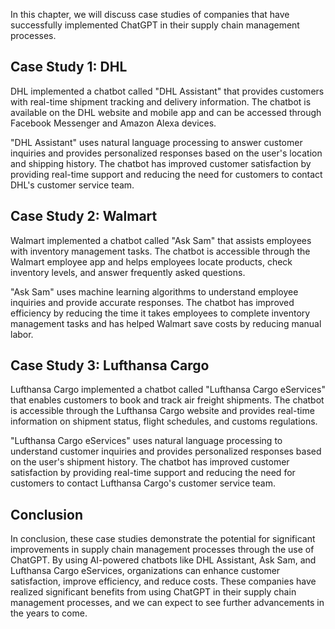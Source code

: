 
In this chapter, we will discuss case studies of companies that have successfully implemented ChatGPT in their supply chain management processes.

Case Study 1: DHL
-----------------

DHL implemented a chatbot called "DHL Assistant" that provides customers with real-time shipment tracking and delivery information. The chatbot is available on the DHL website and mobile app and can be accessed through Facebook Messenger and Amazon Alexa devices.

"DHL Assistant" uses natural language processing to answer customer inquiries and provides personalized responses based on the user's location and shipping history. The chatbot has improved customer satisfaction by providing real-time support and reducing the need for customers to contact DHL's customer service team.

Case Study 2: Walmart
---------------------

Walmart implemented a chatbot called "Ask Sam" that assists employees with inventory management tasks. The chatbot is accessible through the Walmart employee app and helps employees locate products, check inventory levels, and answer frequently asked questions.

"Ask Sam" uses machine learning algorithms to understand employee inquiries and provide accurate responses. The chatbot has improved efficiency by reducing the time it takes employees to complete inventory management tasks and has helped Walmart save costs by reducing manual labor.

Case Study 3: Lufthansa Cargo
-----------------------------

Lufthansa Cargo implemented a chatbot called "Lufthansa Cargo eServices" that enables customers to book and track air freight shipments. The chatbot is accessible through the Lufthansa Cargo website and provides real-time information on shipment status, flight schedules, and customs regulations.

"Lufthansa Cargo eServices" uses natural language processing to understand customer inquiries and provides personalized responses based on the user's shipment history. The chatbot has improved customer satisfaction by providing real-time support and reducing the need for customers to contact Lufthansa Cargo's customer service team.

Conclusion
----------

In conclusion, these case studies demonstrate the potential for significant improvements in supply chain management processes through the use of ChatGPT. By using AI-powered chatbots like DHL Assistant, Ask Sam, and Lufthansa Cargo eServices, organizations can enhance customer satisfaction, improve efficiency, and reduce costs. These companies have realized significant benefits from using ChatGPT in their supply chain management processes, and we can expect to see further advancements in the years to come.
